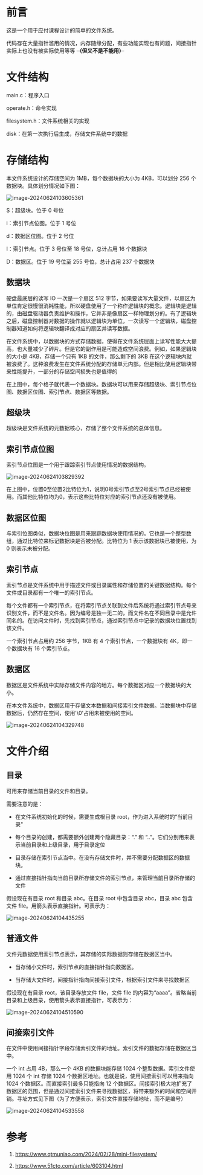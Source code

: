 # 前言
这是一个用于应付课程设计的简单的文件系统。

代码存在大量指针滥用的情况，内存随缘分配，有些功能实现也有问题，间接指针实际上也没有被实际使用等等 **~~（但又不是不能用）~~**



# 文件结构
main.c：程序入口

operate.h：命令实现

filesystem.h：文件系统相关的实现

disk：在第一次执行后生成，存储文件系统中的数据



# 存储结构

本文件系统设计的存储空间为 1MB，每个数据块的大小为 4KB，可以划分 256 个数据块。具体划分情况如下图：

![image-20240624103605361](./assets/image-20240624103605361.png)

S：超级块。位于 0 号位

i：索引节点位图。位于 1 号位

d：数据区位图。位于 2 号位

I：索引节点。位于 3 号位至 18 号位，总计占用 16 个数据块

D：数据区。位于 19 号位至 255 号位，总计占用 237 个数据块



## 数据块

硬盘最底层的读写 IO 一次是一个扇区 512 字节，如果要读写大量文件，以扇区为单位肯定很慢很消耗性能，所以硬盘使用了一个称作逻辑块的概念。逻辑块是逻辑的，由磁盘驱动器负责维护和操作，它并非是像扇区一样物理划分的。有了逻辑块之后，磁盘控制器对数据的操作就以逻辑块为单位，一次读写一个逻辑块，磁盘控制器知道如何将逻辑块翻译成对应的扇区并读写数据。

在文件系统中，以数据块的方式存储数据，使得在文件系统层面上读写性能大大提高，也大量减少了碎片。但是它的副作用是可能造成空间浪费。例如，如果逻辑块的大小是 4KB，存储一个只有 1KB 的文件，那么剩下的 3KB 在这个逻辑块内就被浪费了。这种浪费发生在文件系统分配的存储单元内部。但是相比使用逻辑块带来性能提升，一部分的存储空间损失也是值得的

在上图中，每个格子就代表一个数据块。数据块可以用来存储超级块、索引节点位图、数据区位图、索引节点、数据区等数据。



## 超级块

超级块是文件系统的元数据核心，存储了整个文件系统的总体信息。



## 索引节点位图

索引节点位图是一个用于跟踪索引节点使用情况的数据结构。

![image-20240624103829392](./assets/image-20240624103829392.png)

在上图中，位置0至位置2比特位为1，说明0号索引节点至2号索引节点已经被使用。而其他比特位均为0，表示这些比特位对应的索引节点还没有被使用。



## 数据区位图

与索引位图类似，数据块位图是用来跟踪数据块使用情况的。它也是一个整型数组，通过比特位来标记数据块是否被分配。比特位为 1 表示该数据块已被使用，为 0 则表示未被分配。



## 索引节点

索引节点是文件系统中用于描述文件或目录属性和存储位置的关键数据结构。每个文件或目录都有一个唯一的索引节点。

每个文件都有一个索引节点，在将索引节点关联到文件后系统将通过索引节点号来识别文件，而不是文件名。因为编号是独一无二的，而文件名在不同目录中是允许同名的。在访问文件时，先找到索引节点，通过索引节点中记录的数据块位置找到该文件。

一个索引节点占用约 256 字节，1KB 有 4 个索引节点，一个数据块有 4K，即一个数据块有 16 个索引节点。



## 数据区

数据区是文件系统中实际存储文件内容的地方。每个数据区对应一个数据块的大小。

在本文件系统中，数据区用于存储文本数据和间接索引文件数据。当数据块中存储数据后，仍然存在空间，使用'\0'占用未被使用的空间。

![image-20240624104329748](./assets/image-20240624104329748.png)

# 文件介绍

## 目录

可用来存储当前目录的文件和目录。

需要注意的是：

- 在文件系统初始化的时候，需要生成根目录 root，作为进入系统时的“当前目录"

- 每个目录的创建，都需要额外创建两个隐藏目录：“.” 和 “..”。它们分别用来表示当前目录和上级目录，用于目录定位

- 目录存储在索引节点当中。在没有存储文件时，并不需要分配数据区的数据块。

- 通过直接指针指向当前目录所存储文件的索引节点，来管理当前目录所存储的文件

假设现在有目录 root 和目录 abc。在目录 root 中包含目录 abc，目录 abc 包含文件 file。用箭头表示直接指针。可表示为：

![image-20240624104435255](./assets/image-20240624104435255.png)

## 普通文件

文件元数据使用索引节点表示，其存储的实际数据则存储在数据区当中。

- 当存储小文件时，索引节点的直接指针指向数据区。

- 当存储大文件时，间接指针指向间接索引文件，根据索引文件来寻找数据区

假设现在有目录 root，该目录存放文件 file，文件 file 的内容为“aaaa”。省略当前目录和上级目录，使用箭头表示直接指针，可表示为：

![image-20240624104510590](./assets/image-20240624104510590.png)

## 间接索引文件

在文件中使用间接指针字段存储索引文件的地址。索引文件的数据存储在数据区当中。

一个 int 占用 4B，那么一个 4KB 的数据块能存储 1024 个整型数据。索引文件使用 1024 个 int 存储 1024 个数据区地址。也就是说，使用间接索引可以用来指向 1024 个数据区。而直接索引最多只能指向 12 个数据区。间接索引极大地扩充了数据区的范围，但是通过间接索引文件来寻找数据区，将带来额外的时间和空间开销。寻址方式见下图（为了方便表示，索引文件直接存储地址，而不是编号）

![image-20240624104533558](./assets/image-20240624104533558.png)



# 参考

1. https://www.qtmuniao.com/2024/02/28/mini-filesystem/

2. https://www.51cto.com/article/603104.html